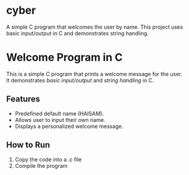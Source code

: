 # cyber
A simple C program that welcomes the user by name. This project uses basic input/output in C and demonstrates string handling.
# Welcome Program in C

This is a simple C program that prints a welcome message for the user.  
It demonstrates *basic input/output* and *string handling* in C.

## Features
- Predefined default name (HAISAM).
- Allows user to input their own name.
- Displays a personalized welcome message.

## How to Run
1. Copy the code into a .c file 
2. Compile the program
